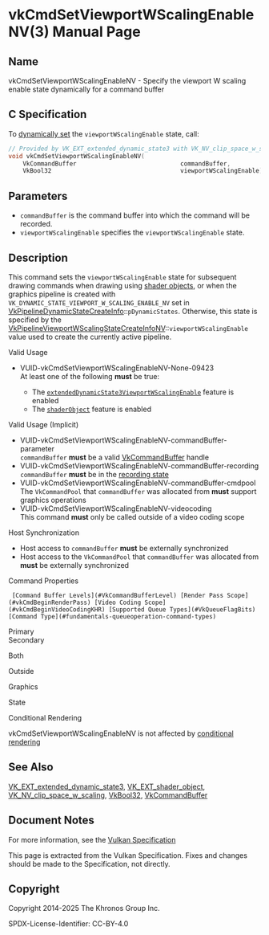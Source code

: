 # vkCmdSetViewportWScalingEnableNV(3) Manual Page

## Name

vkCmdSetViewportWScalingEnableNV - Specify the viewport W scaling enable state dynamically for a command buffer



## [](#_c_specification)C Specification

To [dynamically set](https://registry.khronos.org/vulkan/specs/latest/html/vkspec.html#pipelines-dynamic-state) the `viewportWScalingEnable` state, call:

```c++
// Provided by VK_EXT_extended_dynamic_state3 with VK_NV_clip_space_w_scaling, VK_EXT_shader_object with VK_NV_clip_space_w_scaling
void vkCmdSetViewportWScalingEnableNV(
    VkCommandBuffer                             commandBuffer,
    VkBool32                                    viewportWScalingEnable);
```

## [](#_parameters)Parameters

- `commandBuffer` is the command buffer into which the command will be recorded.
- `viewportWScalingEnable` specifies the `viewportWScalingEnable` state.

## [](#_description)Description

This command sets the `viewportWScalingEnable` state for subsequent drawing commands when drawing using [shader objects](https://registry.khronos.org/vulkan/specs/latest/html/vkspec.html#shaders-objects), or when the graphics pipeline is created with `VK_DYNAMIC_STATE_VIEWPORT_W_SCALING_ENABLE_NV` set in [VkPipelineDynamicStateCreateInfo](https://registry.khronos.org/vulkan/specs/latest/man/html/VkPipelineDynamicStateCreateInfo.html)::`pDynamicStates`. Otherwise, this state is specified by the [VkPipelineViewportWScalingStateCreateInfoNV](https://registry.khronos.org/vulkan/specs/latest/man/html/VkPipelineViewportWScalingStateCreateInfoNV.html)::`viewportWScalingEnable` value used to create the currently active pipeline.

Valid Usage

- [](#VUID-vkCmdSetViewportWScalingEnableNV-None-09423)VUID-vkCmdSetViewportWScalingEnableNV-None-09423  
  At least one of the following **must** be true:
  
  - The [`extendedDynamicState3ViewportWScalingEnable`](#features-extendedDynamicState3ViewportWScalingEnable) feature is enabled
  - The [`shaderObject`](#features-shaderObject) feature is enabled

Valid Usage (Implicit)

- [](#VUID-vkCmdSetViewportWScalingEnableNV-commandBuffer-parameter)VUID-vkCmdSetViewportWScalingEnableNV-commandBuffer-parameter  
  `commandBuffer` **must** be a valid [VkCommandBuffer](https://registry.khronos.org/vulkan/specs/latest/man/html/VkCommandBuffer.html) handle
- [](#VUID-vkCmdSetViewportWScalingEnableNV-commandBuffer-recording)VUID-vkCmdSetViewportWScalingEnableNV-commandBuffer-recording  
  `commandBuffer` **must** be in the [recording state](#commandbuffers-lifecycle)
- [](#VUID-vkCmdSetViewportWScalingEnableNV-commandBuffer-cmdpool)VUID-vkCmdSetViewportWScalingEnableNV-commandBuffer-cmdpool  
  The `VkCommandPool` that `commandBuffer` was allocated from **must** support graphics operations
- [](#VUID-vkCmdSetViewportWScalingEnableNV-videocoding)VUID-vkCmdSetViewportWScalingEnableNV-videocoding  
  This command **must** only be called outside of a video coding scope

Host Synchronization

- Host access to `commandBuffer` **must** be externally synchronized
- Host access to the `VkCommandPool` that `commandBuffer` was allocated from **must** be externally synchronized

Command Properties

     [Command Buffer Levels](#VkCommandBufferLevel) [Render Pass Scope](#vkCmdBeginRenderPass) [Video Coding Scope](#vkCmdBeginVideoCodingKHR) [Supported Queue Types](#VkQueueFlagBits) [Command Type](#fundamentals-queueoperation-command-types)

Primary  
Secondary

Both

Outside

Graphics

State

Conditional Rendering

vkCmdSetViewportWScalingEnableNV is not affected by [conditional rendering](#drawing-conditional-rendering)

## [](#_see_also)See Also

[VK\_EXT\_extended\_dynamic\_state3](https://registry.khronos.org/vulkan/specs/latest/man/html/VK_EXT_extended_dynamic_state3.html), [VK\_EXT\_shader\_object](https://registry.khronos.org/vulkan/specs/latest/man/html/VK_EXT_shader_object.html), [VK\_NV\_clip\_space\_w\_scaling](https://registry.khronos.org/vulkan/specs/latest/man/html/VK_NV_clip_space_w_scaling.html), [VkBool32](https://registry.khronos.org/vulkan/specs/latest/man/html/VkBool32.html), [VkCommandBuffer](https://registry.khronos.org/vulkan/specs/latest/man/html/VkCommandBuffer.html)

## [](#_document_notes)Document Notes

For more information, see the [Vulkan Specification](https://registry.khronos.org/vulkan/specs/latest/html/vkspec.html#vkCmdSetViewportWScalingEnableNV)

This page is extracted from the Vulkan Specification. Fixes and changes should be made to the Specification, not directly.

## [](#_copyright)Copyright

Copyright 2014-2025 The Khronos Group Inc.

SPDX-License-Identifier: CC-BY-4.0